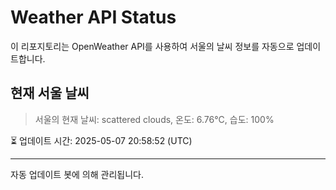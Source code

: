 
# Weather API Status

이 리포지토리는 OpenWeather API를 사용하여 서울의 날씨 정보를 자동으로 업데이트합니다.

## 현재 서울 날씨
> 서울의 현재 날씨: scattered clouds, 온도: 6.76°C, 습도: 100%

⏳ 업데이트 시간: 2025-05-07 20:58:52 (UTC)

---
자동 업데이트 봇에 의해 관리됩니다.
